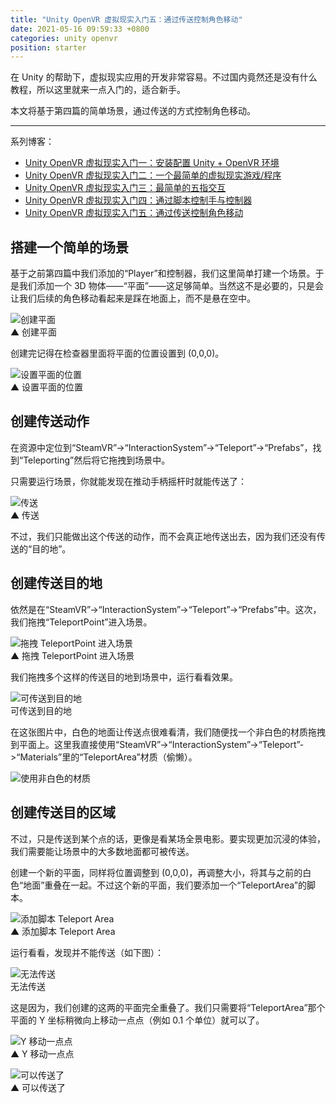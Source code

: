 ```yaml
---
title: "Unity OpenVR 虚拟现实入门五：通过传送控制角色移动"
date: 2021-05-16 09:59:33 +0800
categories: unity openvr
position: starter
---
```


在 Unity 的帮助下，虚拟现实应用的开发非常容易。不过国内竟然还是没有什么教程，所以这里就来一点入门的，适合新手。

本文将基于第四篇的简单场景，通过传送的方式控制角色移动。

---

系列博客：

- [Unity OpenVR 虚拟现实入门一：安装配置 Unity + OpenVR 环境](https://blog.walterlv.com/post/unity-openvr-starting-1.html)
- [Unity OpenVR 虚拟现实入门二：一个最简单的虚拟现实游戏/程序](https://blog.walterlv.com/post/unity-openvr-starting-2.html)
- [Unity OpenVR 虚拟现实入门三：最简单的五指交互](https://blog.walterlv.com/post/unity-openvr-starting-3.html)
- [Unity OpenVR 虚拟现实入门四：通过脚本控制手与控制器](https://blog.walterlv.com/post/unity-openvr-starting-4.html)
- [Unity OpenVR 虚拟现实入门五：通过传送控制角色移动](https://blog.walterlv.com/post/unity-openvr-starting-5.html)

<div id="toc"></div>

## 搭建一个简单的场景

基于之前第四篇中我们添加的“Player”和控制器，我们这里简单打建一个场景。于是我们添加一个 3D 物体——“平面”——这足够简单。当然这不是必要的，只是会让我们后续的角色移动看起来是踩在地面上，而不是悬在空中。

![创建平面](/static/posts/2021-05-16-10-22-58.png)  
▲ 创建平面

创建完记得在检查器里面将平面的位置设置到 (0,0,0)。

![设置平面的位置](/static/posts/2021-05-16-10-26-22.png)  
▲ 设置平面的位置

## 创建传送动作

在资源中定位到“SteamVR”->“InteractionSystem”->“Teleport”->“Prefabs”，找到“Teleporting”然后将它拖拽到场景中。

只需要运行场景，你就能发现在推动手柄摇杆时就能传送了：

![传送](/static/posts/2021-05-16-10-31-13.png)  
▲ 传送

不过，我们只能做出这个传送的动作，而不会真正地传送出去，因为我们还没有传送的“目的地”。

## 创建传送目的地

依然是在“SteamVR”->“InteractionSystem”->“Teleport”->“Prefabs”中。这次，我们拖拽“TeleportPoint”进入场景。

![拖拽 TeleportPoint 进入场景](/static/posts/2021-05-16-10-34-27.png)  
▲ 拖拽 TeleportPoint 进入场景

我们拖拽多个这样的传送目的地到场景中，运行看看效果。

![可传送到目的地](/static/posts/2021-05-16-10-39-59.png)  
可传送到目的地

在这张图片中，白色的地面让传送点很难看清，我们随便找一个非白色的材质拖拽到平面上。这里我直接使用“SteamVR”->“InteractionSystem”->“Teleport”->“Materials”里的“TeleportArea”材质（偷懒）。

![使用非白色的材质](/static/posts/2021-05-16-10-46-56.png)

## 创建传送目的区域

不过，只是传送到某个点的话，更像是看某场全景电影。要实现更加沉浸的体验，我们需要能让场景中的大多数地面都可被传送。

创建一个新的平面，同样将位置调整到 (0,0,0)，再调整大小，将其与之前的白色“地面”重叠在一起。不过这个新的平面，我们要添加一个“TeleportArea”的脚本。

![添加脚本 Teleport Area](/static/posts/2021-05-16-10-51-55.png)  
▲ 添加脚本 Teleport Area

运行看看，发现并不能传送（如下图）：

![无法传送](/static/posts/2021-05-16-10-54-43.png)  
无法传送

这是因为，我们创建的这两的平面完全重叠了。我们只需要将“TeleportArea”那个平面的 Y 坐标稍微向上移动一点点（例如 0.1 个单位）就可以了。

![Y 移动一点点](/static/posts/2021-05-16-10-57-17.png)  
▲ Y 移动一点点

![可以传送了](/static/posts/2021-05-16-10-56-42.png)  
▲ 可以传送了
